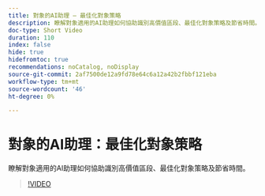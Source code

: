 ```yaml
---
title: 對象的AI助理 — 最佳化對象策略
description: 瞭解對象適用的AI助理如何協助識別高價值區段、最佳化對象策略及節省時間。
doc-type: Short Video
duration: 110
index: false
hide: true
hidefromtoc: true
recommendations: noCatalog, noDisplay
source-git-commit: 2af7500de12a9fd78e64c6a12a42b2fbbf121eba
workflow-type: tm+mt
source-wordcount: '46'
ht-degree: 0%

---
```



# 對象的AI助理：最佳化對象策略

瞭解對象適用的AI助理如何協助識別高價值區段、最佳化對象策略及節省時間。

<!-- 62_S508_3442517_109_ai-assistant-for-audiences-optimizing-audience-strategies -->
>[!VIDEO](https://video.tv.adobe.com/v/3458285/?learn=on&enablevpops=true)
